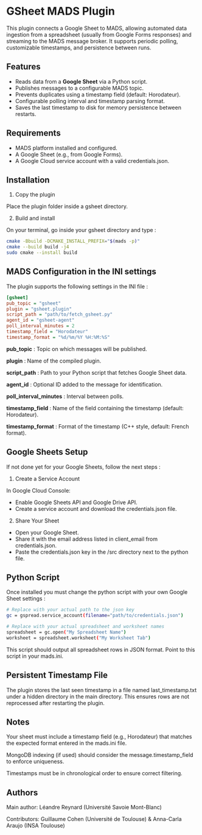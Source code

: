 # GSheet MADS Plugin

This plugin connects a Google Sheet to MADS, allowing automated data ingestion from a spreadsheet (usually from Google Forms responses) and streaming to the MADS message broker. It supports periodic polling, customizable timestamps, and persistence between runs.

## Features

* Reads data from a **Google Sheet** via a Python script.
* Publishes messages to a configurable MADS topic.
* Prevents duplicates using a timestamp field (default: Horodateur).
* Configurable polling interval and timestamp parsing format.
* Saves the last timestamp to disk for memory persistence between restarts.

## Requirements

* MADS platform installed and configured.
* A Google Sheet (e.g., from Google Forms).
* A Google Cloud service account with a valid credentials.json.

## Installation

1. Copy the plugin

Place the plugin folder inside a gsheet directory.

2. Build and install

On your terminal, go inside your gsheet directory and type :

```bash
cmake -Bbuild -DCMAKE_INSTALL_PREFIX="$(mads -p)"
cmake --build build -j4
sudo cmake --install build
```

## MADS Configuration in the INI settings

The plugin supports the following settings in the INI file :

```ini
[gsheet]
pub_topic = "gsheet"
plugin = "gsheet.plugin"
script_path = "path/to/fetch_gsheet.py"
agent_id = "gsheet-agent"
poll_interval_minutes = 2
timestamp_field = "Horodateur"
timestamp_format = "%d/%m/%Y %H:%M:%S"
```

**pub_topic** : Topic on which messages will be published.

**plugin** : Name of the compiled plugin.

**script_path** : Path to your Python script that fetches Google Sheet data.

**agent_id** : Optional ID added to the message for identification.

**poll_interval_minutes** : Interval between polls.

**timestamp_field** : Name of the field containing the timestamp (default: Horodateur).

**timestamp_format** : Format of the timestamp (C++ style, default: French format).

## Google Sheets Setup

If not done yet for your Google Sheets, follow the next steps :

1. Create a Service Account

In Google Cloud Console:
* Enable Google Sheets API and Google Drive API.
* Create a service account and download the credentials.json file.

2. Share Your Sheet

* Open your Google Sheet.
* Share it with the email address listed in client_email from credentials.json.
* Paste the credentials.json key in the /src directory next to the python file.

## Python Script

Once installed you must change the python script with your own Google Sheet settings :

```bash
# Replace with your actual path to the json key
gc = gspread.service_account(filename="path/to/credentials.json")

# Replace with your actual spreadsheet and worksheet names
spreadsheet = gc.open("My Spreadsheet Name")
worksheet = spreadsheet.worksheet("My Worksheet Tab")
```

This script should output all spreadsheet rows in JSON format. Point to this script in your mads.ini.

## Persistent Timestamp File

The plugin stores the last seen timestamp in a file named last_timestamp.txt under a hidden directory in the main directory. This ensures rows are not reprocessed after restarting the plugin.

## Notes

Your sheet must include a timestamp field (e.g., Horodateur) that matches the expected format entered in the mads.ini file.

MongoDB indexing (if used) should consider the message.timestamp_field to enforce uniqueness.

Timestamps must be in chronological order to ensure correct filtering.

## Authors

Main author: 
Léandre Reynard (Université Savoie Mont-Blanc)

Contributors:
Guillaume Cohen (Université de Toulouse) &
Anna-Carla Araujo (INSA Toulouse)

